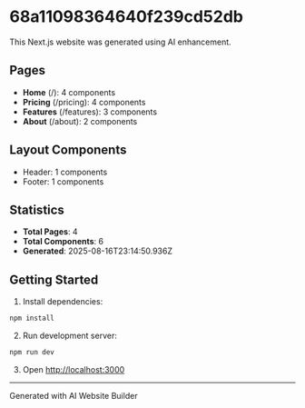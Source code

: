 # 68a11098364640f239cd52db

This Next.js website was generated using AI enhancement.

## Pages

- **Home** (/): 4 components
- **Pricing** (/pricing): 4 components
- **Features** (/features): 3 components
- **About** (/about): 2 components

## Layout Components

- Header: 1 components
- Footer: 1 components

## Statistics

- **Total Pages**: 4
- **Total Components**: 6
- **Generated**: 2025-08-16T23:14:50.936Z

## Getting Started

1. Install dependencies:
```bash
npm install
```

2. Run development server:
```bash
npm run dev
```

3. Open [http://localhost:3000](http://localhost:3000)

---
Generated with AI Website Builder
